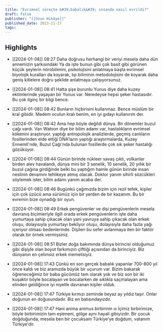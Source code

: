 ```yaml
---
title: "Evrimsel süreçte &#39;babalık&#39; insanda nasıl evrildi?"
draft: false
publisher: "[[Uzun Hikâye]]"
published_date: 2023-11-27
tags:
---
```



## Highlights
* [[2024-01-08]] 08:27  Daha doğrusu herhangi bir veriyi mesela daha dün annemizin şarkısındaki Ya da işte bunun gibi çok basit gibi görünen küçük şeylerin nörobilimini, psikolojisini anlatmaya başta evrimsel biyolojik kuralları da koyarak, tıp biliminin metodolojisini de koyarak daha geniş kitlelere doğru şekilde anlatmaya çalışıyorsunuz.

* [[2024-01-08]] 08:41  Hatta şişe burunlu Yunus diye daha kuzey ektimlerinde yaşayan bir Yunus var. Neredeyse hepsi şeker hastasıdır. Bu çok ilginç bir bilgi bence.

* [[2024-01-08]] 08:42  Bunların hiçbirisini kullanmaz. Bence müslüm bir kral gibidir. Madem oculun kralı benim, en iyi gıdayı kullanırım der.

* [[2024-01-08]] 08:42  Ama hep böyle değildi dünya. Bir dönemler buzul çağı vardı. Van Watson diye bir bilim adamı var, hastalıkların evrimsel kökenini araştırıyor. yaptığı antropolojik analizlerde, geçmiş canlıların fosillerinden elde ettiği DNA'ların yaptığı araştırmalarda, Kuzey Ennemli'nde, Buzul Çağı'nda bulunan fosillerde çok sık şeker hastalığı gözüküyor.

* [[2024-01-08]] 08:44  Günün birinde nükleer savaş çıktı, volkanlar birden alev havalandı, dünya mini bir 3 senelik, 10 senelik, 20 yıllık bir buzul çağına girdiğinde belki bu yaptığım hamle günün birinde insan neslinin devamını tehlikeye atmış olacak. Doktor yanım sihirli sözcükleri söylemek ister, bilim adamı yanım acaba der.

* [[2024-01-08]] 08:46  Bugünkü çağımızda bizim için rezil tefek, kişiler için çok üzücü ama sürümüz için bir yerden de bir kazanım. Bu bir evremin bize oynadığı bir oyun.

* [[2024-01-08]] 08:49  Erkek pengüvenler ve dişi pengüvenlerin mesela davranış biçimleriyle ilgili orada erkek pengüvenlerin işte daha yumurtaya sahip çıkacak olan yani yavruya sahip çıkacak olan erkek oluşu, dolayısıyla yumurtayı bekliyor oluşu, dolayısıyla daha fazla yağı içeriyor olması bedenlerinde. Dişileri bu sefer avlanmaya iten bir faktör olarak bir örnek vermişsiniz.

* [[2024-01-08]] 08:51  Bizler doğa bakımında dünya birincisi olduğumuz gibi dişiyle olan boyut farkımızın çiftliği açısından da birinciyiz. Biz dünyanın en çelimsiz erkek memelisiyiz.

* [[2024-01-08]] 17:43  Çünkü en son gerçek babalık yapanlar 700-800 yıl önce kaldı ve biz aramızda büyük bir uçurum var. Bizim bakarak öğreneceğimiz bir baba gücümüz tam olarak yok ve biz son bir iki kuşaktır böyle bocalayan ve bocalarken de sıklıkla saçmalayan ama elinden geldiğince iyi niyetle davranan kişiler olduk.

* [[2024-01-08]] 17:47  Türkiye kırmızı zeminde beyaz ay yıldız taşır. Onlar doğunun en doğusundadır. Biz en batısındayızdır.

* [[2024-01-08]] 17:47  Hani anima animus birbirinin ııı İçimiz birbirimize, böyle birbirimizin tam eşleneni, gölge aynı hayali gibiyizdir. Bir çocuk doğduğunda, mesela ben bir çocuksam Türkiye'ye doğdum, vatanım Türkiye'dir.

